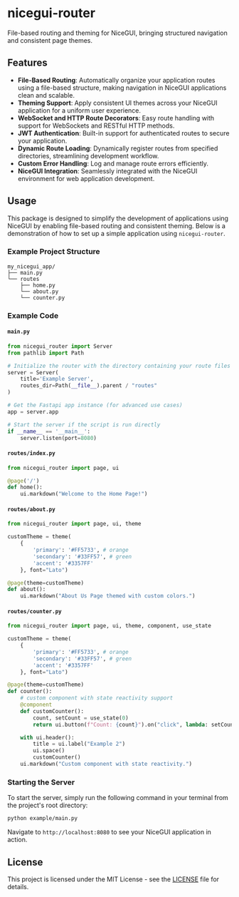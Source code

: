 # nicegui-router

File-based routing and theming for NiceGUI, bringing structured navigation and consistent page themes.

## Features
- **File-Based Routing**: Automatically organize your application routes using a file-based structure, making navigation in NiceGUI applications clean and scalable.
- **Theming Support**: Apply consistent UI themes across your NiceGUI application for a uniform user experience.
- **WebSocket and HTTP Route Decorators**: Easy route handling with support for WebSockets and RESTful HTTP methods.
- **JWT Authentication**: Built-in support for authenticated routes to secure your application.
- **Dynamic Route Loading**: Dynamically register routes from specified directories, streamlining development workflow.
- **Custom Error Handling**: Log and manage route errors efficiently.
- **NiceGUI Integration**: Seamlessly integrated with the NiceGUI environment for web application development.

## Usage

This package is designed to simplify the development of applications using NiceGUI by enabling file-based routing and consistent theming. Below is a demonstration of how to set up a simple application using `nicegui-router`.

### Example Project Structure

```plaintext
my_nicegui_app/
├── main.py
└── routes
    ├── home.py
    └── about.py
    └── counter.py
```

### Example Code

#### `main.py`
```python
from nicegui_router import Server
from pathlib import Path

# Initialize the router with the directory containing your route files
server = Server(
    title='Example Server', 
    routes_dir=Path(__file__).parent / "routes"
)

# Get the Fastapi app instance (for advanced use cases)
app = server.app

# Start the server if the script is run directly
if __name__ == '__main__':
    server.listen(port=8080)
```

#### `routes/index.py`
```python
from nicegui_router import page, ui

@page('/')
def home():
    ui.markdown("Welcome to the Home Page!")
```

#### `routes/about.py`
```python
from nicegui_router import page, ui, theme

customTheme = theme(
    {
        'primary': '#FF5733', # orange
        'secondary': '#33FF57', # green
        'accent': '#3357FF'
    }, font="Lato")

@page(theme=customTheme)
def about():
    ui.markdown("About Us Page themed with custom colors.")
```

#### `routes/counter.py`
```python
from nicegui_router import page, ui, theme, component, use_state

customTheme = theme(
    {
        'primary': '#FF5733', # orange
        'secondary': '#33FF57', # green
        'accent': '#3357FF'
    }, font="Lato")

@page(theme=customTheme)
def counter():
    # custom component with state reactivity support
    @component
    def customCounter():
        count, setCount = use_state(0)
        return ui.button(f"Count: {count}").on("click", lambda: setCount(count + 1))

    with ui.header():
        title = ui.label("Example 2")
        ui.space()
        customCounter()
    ui.markdown("Custom component with state reactivity.")
```

### Starting the Server
To start the server, simply run the following command in your terminal from the project's root directory:
```bash
python example/main.py
```

Navigate to `http://localhost:8080` to see your NiceGUI application in action.

## License

This project is licensed under the MIT License - see the [LICENSE](LICENSE) file for details.